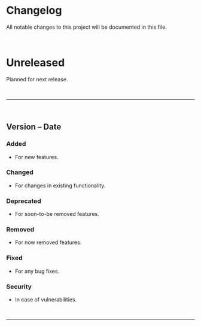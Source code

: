 # Changelog

All notable changes to this project will be documented in this file.

<br>

# Unreleased
Planned for next release.

<br>

---

<br>

## Version – Date

### Added
- For new features.

### Changed
- For changes in existing functionality.

### Deprecated
- For soon-to-be removed features.

### Removed
- For now removed features.

### Fixed
- For any bug fixes.

### Security
- In case of vulnerabilities.

<br>

---

<br>
